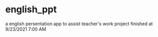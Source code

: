 # english_ppt
a english persentation app to assist teacher's work
project finished at 9/23/2021 7:00 AM

